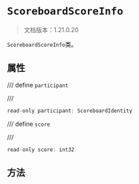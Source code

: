 # `ScoreboardScoreInfo`

> 文档版本：1.21.0.20

`ScoreboardScoreInfo`类。

## 属性

/// define
`participant`


///

```js
read-only participant: ScoreboardIdentity
```


/// define
`score`


///

```js
read-only score: int32
```


## 方法
